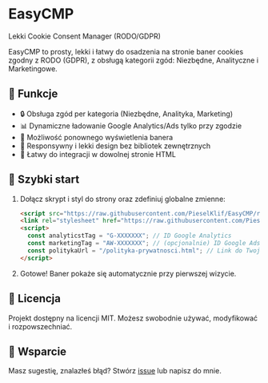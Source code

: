 # EasyCMP
Lekki Cookie Consent Manager (RODO/GDPR)

EasyCMP to prosty, lekki i łatwy do osadzenia na stronie baner cookies zgodny z RODO (GDPR), z obsługą kategorii zgód: Niezbędne, Analityczne i Marketingowe.

## 🚀 Funkcje
- 🔒 Obsługa zgód per kategoria (Niezbędne, Analityka, Marketing)
- 📊 Dynamiczne ładowanie Google Analytics/Ads tylko przy zgodzie
- 🎯 Możliwość ponownego wyświetlenia banera
- 🎨 Responsywny i lekki design bez bibliotek zewnętrznych
- 📁 Łatwy do integracji w dowolnej stronie HTML

## 🔧 Szybki start
1. Dołącz skrypt i styl do strony oraz zdefiniuj globalne zmienne:

	```html
	<script src="https://raw.githubusercontent.com/PieselKlif/EasyCMP/refs/heads/main/dist/script.min.js" defer></script>
	<link rel="stylesheet" href="https://raw.githubusercontent.com/PieselKlif/EasyCMP/refs/heads/main/dist/style.min.css">
	<script>
	  const analyticstTag = "G-XXXXXXX"; // ID Google Analytics
	  const marketingTag = "AW-XXXXXXX"; // (opcjonalnie) ID Google Ads
	  const politykaUrl = "/polityka-prywatnosci.html"; // Link do Twojej polityki prywatności
	</script>
	```
	
2. Gotowe! Baner pokaże się automatycznie przy pierwszej wizycie.

## 📝 Licencja
Projekt dostępny na licencji MIT. Możesz swobodnie używać, modyfikować i rozpowszechniać.

## 🤝 Wsparcie
Masz sugestię, znalazłeś błąd? Stwórz [issue](https://github.com/PieselKlif/EasyCMP/issues) lub napisz do mnie.
